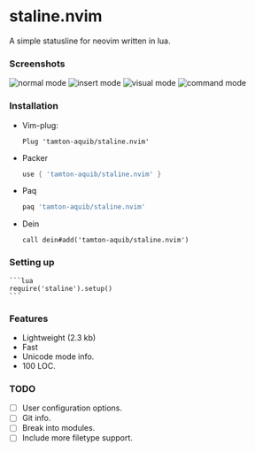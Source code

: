 # staline.nvim
A simple statusline for neovim written in lua.

### Screenshots
![normal mode](https://i.imgur.com/5RZFhWC.png)
![insert mode](https://i.imgur.com/V0FolHn.png)
![visual mode](https://i.imgur.com/3lbiz36.png)
![command mode](https://i.imgur.com/f4lsWRD.png)


### Installation
* Vim-plug:
    ```vim
    Plug 'tamton-aquib/staline.nvim'
    ```
* Packer
    ```lua
    use { 'tamton-aquib/staline.nvim' }
    ```

* Paq
    ```lua
    paq 'tamton-aquib/staline.nvim'
    ```

* Dein
    ```vim
    call dein#add('tamton-aquib/staline.nvim')
    ```
### Setting up
    ```lua
    require('staline').setup()
    ```

### Features
* Lightweight (2.3 kb)
* Fast
* Unicode mode info.
* 100 LOC.

### TODO

- [ ] User configuration options.
- [ ] Git info.
- [ ] Break into modules.
- [ ] Include more filetype support.
